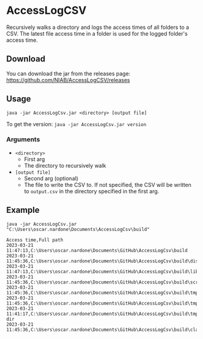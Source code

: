 # AccessLogCSV
Recursively walks a directory and logs the access times of all folders to a CSV. The latest file access time in a folder is used for the logged folder's access time.

## Download
You can download the jar from the releases page: https://github.com/NIAB/AccessLogCSV/releases

## Usage
`java -jar AccessLogCsv.jar <directory> [output file]`

To get the version: `java -jar AccessLogCsv.jar version`

### Arguments
- `<directory>`
    - First arg
    - The directory to recursively walk
- `[output file]`
    - Second arg (optional)
    - The file to write the CSV to. If not specified, the CSV will be written to `output.csv` in the directory specified in the first arg.

## Example
`java -jar AccessLogCsv.jar "C:\Users\oscar.nardone\Documents\AccessLogCsv\build"`

```csv
Access time,Full path
2023-03-21 11:47:13,C:\Users\oscar.nardone\Documents\GitHub\AccessLogCsv\build
2023-03-21 11:45:36,C:\Users\oscar.nardone\Documents\GitHub\AccessLogCsv\build\distributions
2023-03-21 11:47:13,C:\Users\oscar.nardone\Documents\GitHub\AccessLogCsv\build\libs
2023-03-21 11:45:36,C:\Users\oscar.nardone\Documents\GitHub\AccessLogCsv\build\scripts
2023-03-21 11:45:36,C:\Users\oscar.nardone\Documents\GitHub\AccessLogCsv\build\tmp\compileJava
2023-03-21 11:45:36,C:\Users\oscar.nardone\Documents\GitHub\AccessLogCsv\build\tmp\jar
2023-03-21 11:41:17,C:\Users\oscar.nardone\Documents\GitHub\AccessLogCsv\build\tmp\compileJava\compileTransaction\stash-dir
2023-03-21 11:45:36,C:\Users\oscar.nardone\Documents\GitHub\AccessLogCsv\build\classes\java\main\com\niab\accesslogcsv
```
